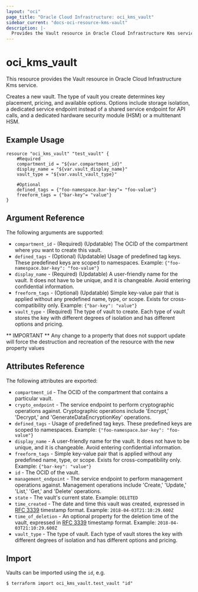 ```yaml
---
layout: "oci"
page_title: "Oracle Cloud Infrastructure: oci_kms_vault"
sidebar_current: "docs-oci-resource-kms-vault"
description: |-
  Provides the Vault resource in Oracle Cloud Infrastructure Kms service
---
```


# oci_kms_vault
This resource provides the Vault resource in Oracle Cloud Infrastructure Kms service.

Creates a new vault. The type of vault you create determines key 
placement, pricing, and available options. Options include storage 
isolation, a dedicated service endpoint instead of a shared service
endpoint for API calls, and a dedicated hardware security module (HSM) or a multitenant HSM.        


## Example Usage

```hcl
resource "oci_kms_vault" "test_vault" {
	#Required
	compartment_id = "${var.compartment_id}"
	display_name = "${var.vault_display_name}"
	vault_type = "${var.vault_vault_type}"

	#Optional
	defined_tags = {"foo-namespace.bar-key"= "foo-value"}
	freeform_tags = {"bar-key"= "value"}
}
```

## Argument Reference

The following arguments are supported:

* `compartment_id` - (Required) (Updatable) The OCID of the compartment where you want to create this vault.
* `defined_tags` - (Optional) (Updatable) Usage of predefined tag keys. These predefined keys are scoped to namespaces. Example: `{"foo-namespace.bar-key": "foo-value"}` 
* `display_name` - (Required) (Updatable) A user-friendly name for the vault. It does not have to be unique, and it is changeable. Avoid entering confidential information. 
* `freeform_tags` - (Optional) (Updatable) Simple key-value pair that is applied without any predefined name, type, or scope. Exists for cross-compatibility only. Example: `{"bar-key": "value"}` 
* `vault_type` - (Required) The type of vault to create. Each type of vault stores the key with different degrees of isolation and has different options and pricing. 


** IMPORTANT **
Any change to a property that does not support update will force the destruction and recreation of the resource with the new property values

## Attributes Reference

The following attributes are exported:

* `compartment_id` - The OCID of the compartment that contains a particular vault.
* `crypto_endpoint` - The service endpoint to perform cryptographic operations against. Cryptographic operations include 'Encrypt,' 'Decrypt,' and 'GenerateDataEncryptionKey' operations. 
* `defined_tags` - Usage of predefined tag keys. These predefined keys are scoped to namespaces. Example: `{"foo-namespace.bar-key": "foo-value"}` 
* `display_name` - A user-friendly name for the vault. It does not have to be unique, and it is changeable. Avoid entering confidential information. 
* `freeform_tags` - Simple key-value pair that is applied without any predefined name, type, or scope. Exists for cross-compatibility only. Example: `{"bar-key": "value"}` 
* `id` - The OCID of the vault.
* `management_endpoint` - The service endpoint to perform management operations against. Management operations include 'Create,' 'Update,' 'List,' 'Get,' and 'Delete' operations. 
* `state` - The vault's current state.  Example: `DELETED` 
* `time_created` - The date and time this vault was created, expressed in [RFC 3339](https://tools.ietf.org/html/rfc3339) timestamp format.  Example: `2018-04-03T21:10:29.600Z` 
* `time_of_deletion` - An optional property for the deletion time of the vault, expressed in [RFC 3339](https://tools.ietf.org/html/rfc3339) timestamp format. Example: `2018-04-03T21:10:29.600Z` 
* `vault_type` - The type of vault. Each type of vault stores the key with different degrees of isolation and has different options and pricing.

## Import

Vaults can be imported using the `id`, e.g.

```
$ terraform import oci_kms_vault.test_vault "id"
```

